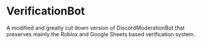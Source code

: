 # VerificationBot
A modified and greatly cut down version of DiscordModerationBot that preserves mainly the Roblox and Google Sheets based verification system.
